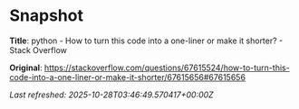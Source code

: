 # Snapshot

**Title**: python - How to turn this code into a one-liner or make it shorter? - Stack Overflow

**Original**: <https://stackoverflow.com/questions/67615524/how-to-turn-this-code-into-a-one-liner-or-make-it-shorter/67615656#67615656>

_Last refreshed: 2025-10-28T03:46:49.570417+00:00Z_

